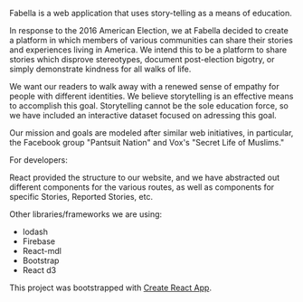 Fabella is a web application that uses story-telling as a means of education.

In response to the 2016 American Election, we at Fabella decided to create
a platform in which members of various communities can share their stories and 
experiences living in America.  We intend this to be a platform to share stories 
which disprove stereotypes, document post-election bigotry, or simply
demonstrate kindness for all walks of life.  

We want our readers to walk away with a renewed sense of empathy for people with
different identities.  We believe storytelling is an effective means to accomplish this
goal.  Storytelling cannot be the sole education force, so we have included an 
interactive dataset focused on adressing this goal.

Our mission and goals are modeled after similar web initiatives, in particular,
the Facebook group "Pantsuit Nation" and Vox's "Secret Life of Muslims."

For developers:

React provided the structure to our website, and we have abstracted out different components for the 
various routes, as well as components for specific Stories, Reported Stories, etc.

Other libraries/frameworks we are using:
- lodash
- Firebase
- React-mdl
- Bootstrap
- React d3

This project was bootstrapped with [Create React App](https://github.com/facebookincubator/create-react-app).
